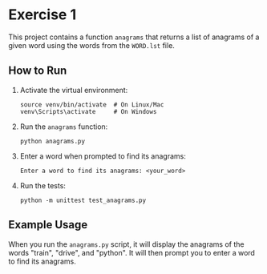 # Exercise 1

This project contains a function `anagrams` that returns a list of anagrams of a given word using the words from the `WORD.lst` file.

## How to Run

1. Activate the virtual environment:
    ```
    source venv/bin/activate  # On Linux/Mac
    venv\Scripts\activate     # On Windows
    ```

2. Run the `anagrams` function:
    ```
    python anagrams.py
    ```

3. Enter a word when prompted to find its anagrams:
    ```
    Enter a word to find its anagrams: <your_word>
    ```

4. Run the tests:
    ```
    python -m unittest test_anagrams.py
    ```

## Example Usage

When you run the `anagrams.py` script, it will display the anagrams of the words "train", "drive", and "python". It will then prompt you to enter a word to find its anagrams.
